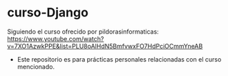 # curso-Django
Siguiendo el curso ofrecido por pildorasinformaticas: https://www.youtube.com/watch?v=7XO1AzwkPPE&list=PLU8oAlHdN5BmfvwxFO7HdPciOCmmYneAB

- Este repositorio es para prácticas personales relacionadas con el curso mencionado.
